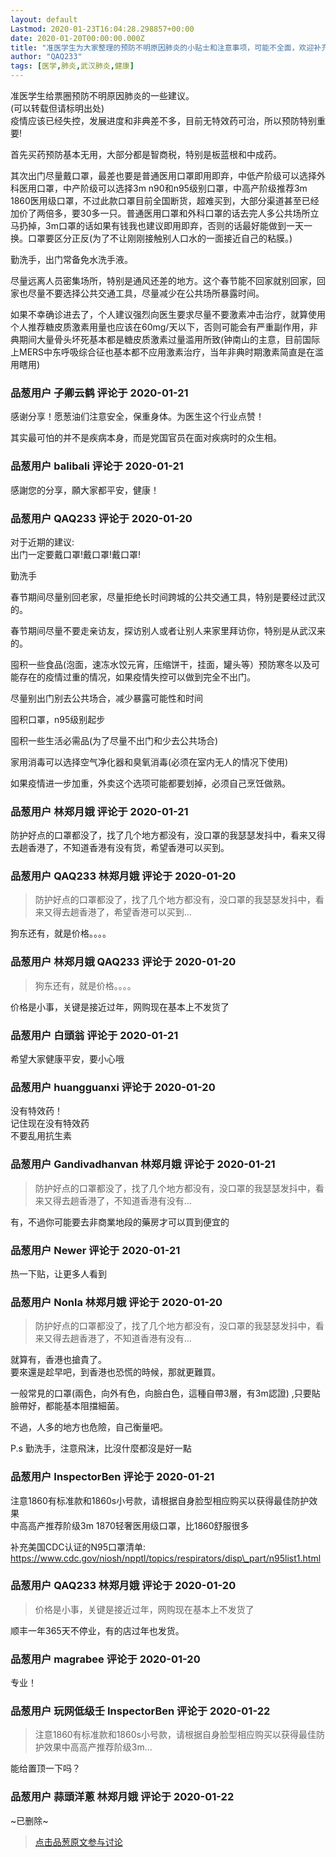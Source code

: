 ```yaml
---
layout: default
Lastmod: 2020-01-23T16:04:28.298857+00:00
date: 2020-01-20T00:00:00.000Z
title: "准医学生为大家整理的预防不明原因肺炎的小贴士和注意事项，可能不全面，欢迎补充。"
author: "QAQ233"
tags: [医学,肺炎,武汉肺炎,健康]
---
```


准医学生给票圈预防不明原因肺炎的一些建议。  
(可以转载但请标明出处)  
疫情应该已经失控，发展进度和非典差不多，目前无特效药可治，所以预防特别重要!  
  
首先买药预防基本无用，大部分都是智商税，特别是板蓝根和中成药。  
  
其次出门尽量戴口罩，最差也要是普通医用口罩即用即弃，中低产阶级可以选择外科医用口罩，中产阶级可以选择3m n90和n95级别口罩，中高产阶级推荐3m 1860医用级口罩，不过此款口罩目前全国断货，超难买到，大部分渠道甚至已经加价了两倍多，要30多一只。普通医用口罩和外科口罩的话去完人多公共场所立马扔掉，3m口罩的话如果有钱我也建议即用即弃，否则的话最好能做到一天一换。口罩要区分正反(为了不让刚刚接触别人口水的一面接近自己的粘膜。)  
  
勤洗手，出门常备免水洗手液。  
  
尽量远离人员密集场所，特别是通风还差的地方。这个春节能不回家就别回家，回家也尽量不要选择公共交通工具，尽量减少在公共场所暴露时间。  
  
如果不幸确诊进去了，个人建议强烈向医生要求尽量不要激素冲击治疗，就算使用个人推荐糖皮质激素用量也应该在60mg/天以下，否则可能会有严重副作用，非典期间大量骨头坏死基本都是糖皮质激素过量滥用所致(钟南山的主意，目前国际上MERS中东呼吸综合征也基本都不应用激素治疗，当年非典时期激素简直是在滥用瞎用)

            
### 品葱用户 **子卿云鹤** 评论于 2020-01-21
        
感谢分享！愿葱油们注意安全，保重身体。为医生这个行业点赞！  
  
其实最可怕的并不是疾病本身，而是党国官员在面对疾病时的众生相。
        


            
### 品葱用户 **balibali** 评论于 2020-01-21
        
感謝您的分享，願大家都平安，健康！
        


            
### 品葱用户 **QAQ233** 评论于 2020-01-20
        
对于近期的建议:  
出门一定要戴口罩!戴口罩!戴口罩!  
  
勤洗手  
  
春节期间尽量别回老家，尽量拒绝长时间跨城的公共交通工具，特别是要经过武汉的。  
  
春节期间尽量不要走亲访友，探访别人或者让别人来家里拜访你，特别是从武汉来的。  
  
囤积一些食品(泡面，速冻水饺元宵，压缩饼干，挂面，罐头等）预防寒冬以及可能存在的疫情过重的情况，如果疫情失控可以做到完全不出门。  
  
尽量别出门别去公共场合，减少暴露可能性和时间  
  
囤积口罩，n95级别起步  
  
囤积一些生活必需品(为了尽量不出门和少去公共场合)  
  
家用消毒可以选择空气净化器和臭氧消毒(必须在室内无人的情况下使用)  
  
如果疫情进一步加重，外卖这个选项可能都要划掉，必须自己烹饪做熟。
        


            
### 品葱用户 **林郑月娥** 评论于 2020-01-21
        
防护好点的口罩都没了，找了几个地方都没有，没口罩的我瑟瑟发抖中，看来又得去趟香港了，不知道香港有没有货，希望香港可以买到。
        


            
### 品葱用户 **QAQ233 林郑月娥** 评论于 2020-01-20
        
> 防护好点的口罩都没了，找了几个地方都没有，没口罩的我瑟瑟发抖中，看来又得去趟香港了，希望香港可以买到...

  
狗东还有，就是价格。。。。
        


            
### 品葱用户 **林郑月娥 QAQ233** 评论于 2020-01-20
        
> 狗东还有，就是价格。。。。

  
  
价格是小事，关键是接近过年，网购现在基本上不发货了
        


            
### 品葱用户 **白頭翁** 评论于 2020-01-21
        
希望大家健康平安，要小心哦
        


            
### 品葱用户 **huangguanxi** 评论于 2020-01-20
        
没有特效药！  
记住现在没有特效药  
不要乱用抗生素
        


            
### 品葱用户 **Gandivadhanvan 林郑月娥** 评论于 2020-01-21
        
> 防护好点的口罩都没了，找了几个地方都没有，没口罩的我瑟瑟发抖中，看来又得去趟香港了，不知道香港有没有...

  
有，不過你可能要去非商業地段的藥房才可以買到便宜的
        


            
### 品葱用户 **Newer** 评论于 2020-01-21
        
热一下贴，让更多人看到
        


            
### 品葱用户 **Nonla 林郑月娥** 评论于 2020-01-20
        
> 防护好点的口罩都没了，找了几个地方都没有，没口罩的我瑟瑟发抖中，看来又得去趟香港了，不知道香港有没有...

  
  
就算有，香港也搶貴了。  
要來還是趁早吧，到香港也恐慌的時候，那就更難買。  
  
一般常見的口罩(兩色，向外有色，向臉白色，這種自帶3層，有3m認證) ,只要貼臉帶好，都能基本阻擋細菌。  
  
不過，人多的地方也危險，自己衡量吧。  
  
P.s 勤洗手，注意飛沫，比沒什麼都沒是好一點
        


            
### 品葱用户 **InspectorBen** 评论于 2020-01-21
        
注意1860有标准款和1860s小号款，请根据自身脸型相应购买以获得最佳防护效果  
中高高产推荐阶级3m 1870轻奢医用级口罩，比1860舒服很多  
  
补充美国CDC认证的N95口罩清单:  
https://www.cdc.gov/niosh/npptl/topics/respirators/disp\_part/n95list1.html
        


            
### 品葱用户 **QAQ233 林郑月娥** 评论于 2020-01-20
        
> 价格是小事，关键是接近过年，网购现在基本上不发货了

  
顺丰一年365天不停业，有的店过年也发货。
        


            
### 品葱用户 **magrabee** 评论于 2020-01-20
        
专业！
        


            
### 品葱用户 **玩网低级壬 InspectorBen** 评论于 2020-01-22
        
> 注意1860有标准款和1860s小号款，请根据自身脸型相应购买以获得最佳防护效果中高高产推荐阶级3m...

  
能给置顶一下吗？
        


            
### 品葱用户 **蒜頭洋蔥 林郑月娥** 评论于 2020-01-22
        
~已删除~
        



> [点击品葱原文参与讨论](https://pincong.rocks/article/12590)

